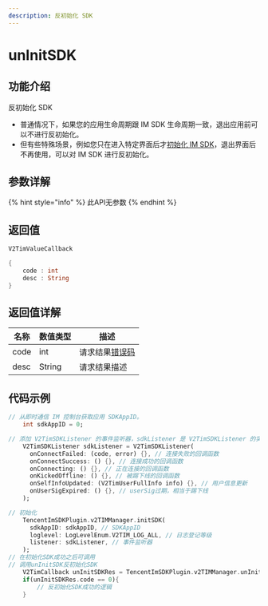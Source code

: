 ```yaml
---
description: 反初始化 SDK
---
```


# unInitSDK

## 功能介绍

反初始化 SDK

* 普通情况下，如果您的应用生命周期跟 IM SDK 生命周期一致，退出应用前可以不进行反初始化。
* 但有些特殊场景，例如您只在进入特定界面后才[初始化 IM SDK](initsdk.md)，退出界面后不再使用，可以对 IM SDK 进行反初始化。

## 参数详解

{% hint style="info" %}
此API无参数
{% endhint %}

## 返回值

```dart
V2TimValueCallback

{
    code : int
    desc : String
}
```

## 返回值详解

| 名称   | 数值类型   | 描述                                                             |
| ---- | ------ | -------------------------------------------------------------- |
| code | int    | 请求结果[错误码](https://cloud.tencent.com/document/product/269/1671) |
| desc | String | 请求结果描述                                                         |

## 代码示例  &#x20;

```dart
// 从即时通信 IM 控制台获取应用 SDKAppID。
    int sdkAppID = 0;

// 添加 V2TimSDKListener 的事件监听器，sdkListener 是 V2TimSDKListener 的实现类
    V2TimSDKListener sdkListener = V2TimSDKListener(
      onConnectFailed: (code, error) {}, // 连接失败的回调函数
      onConnectSuccess: () {}, // 连接成功的回调函数
      onConnecting: () {}, // 正在连接的回调函数
      onKickedOffline: () {}, // 被踢下线的回调函数
      onSelfInfoUpdated: (V2TimUserFullInfo info) {}, // 用户信息更新
      onUserSigExpired: () {}, // userSig过期，相当于踢下线
    );

// 初始化
    TencentImSDKPlugin.v2TIMManager.initSDK(
      sdkAppID: sdkAppID, // SDKAppID
      loglevel: LogLevelEnum.V2TIM_LOG_ALL, // 日志登记等级
      listener: sdkListener, // 事件监听器
    );
// 在初始化SDK成功之后可调用
// 调用unInitSDK反初始化SDK
    V2TimCallback unInitSDKRes = TencentImSDKPlugin.v2TIMManager.unInitSDK();
    if(unInitSDKRes.code == 0){
        // 反初始化SDK成功的逻辑
    }
```
